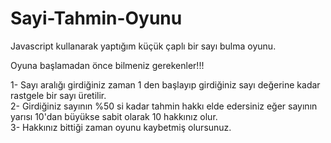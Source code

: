 # Sayi-Tahmin-Oyunu
Javascript kullanarak yaptığım küçük çaplı bir sayı bulma oyunu.


Oyuna başlamadan önce bilmeniz gerekenler!!!

1- Sayı aralığı girdiğiniz zaman 1 den başlayıp girdiğiniz sayı değerine kadar rastgele bir sayı üretilir. <br>
2- Girdiğiniz sayının %50 si kadar tahmin hakkı elde edersiniz eğer sayının yarısı 10'dan büyükse sabit olarak 10 hakkınız olur. <br>
3- Hakkınız bittiği zaman oyunu kaybetmiş olursunuz.
